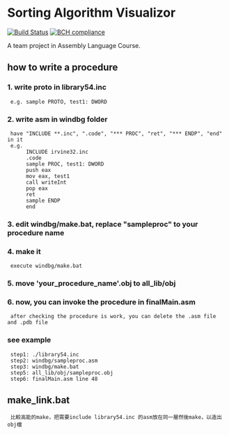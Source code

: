# Sorting Algorithm Visualizor

[![Build Status](https://travis-ci.com/charlie890414/Sorting-Algorithm-Visualizor.svg?branch=master)](https://travis-ci.com/charlie890414/Sorting-Algorithm-Visualizor)
[![BCH compliance](https://incubator.sig.eu/TEST-SMELLS/edge/badge/charlie890414/Sorting-Algorithm-Visualizor?branch=master)](https://incubator.sig.eu/TEST-SMELLS/)

A team project in Assembly Language Course.

## how to write a procedure

### 1. write proto in library54.inc

     e.g. sample PROTO, test1: DWORD

### 2. write asm in windbg folder

     have "INCLUDE **.inc", ".code", "*** PROC", "ret", "*** ENDP", "end" in it
     e.g.
          INCLUDE irvine32.inc
          .code
          sample PROC, test1: DWORD
          push eax
          mov eax, test1
          call writeInt
          pop eax
          ret
          sample ENDP
          end

### 3. edit windbg/make.bat, replace "sampleproc" to your procedure name

### 4. make it

     execute windbg/make.bat

### 5. move 'your_procedure_name'.obj to all_lib/obj

### 6. now, you can invoke the procedure in finalMain.asm

     after checking the procedure is work, you can delete the .asm file and .pdb file

### see example

     step1: ./library54.inc
     step2: windbg/sampleproc.asm
     step3: windbg/make.bat
     step5: all_lib/obj/sampleproc.obj
     step6: finalMain.asm line 48

## make_link.bat

     比較高能的make，把需要include library54.inc 的asm放在同一層然後make，以造出obj檔
